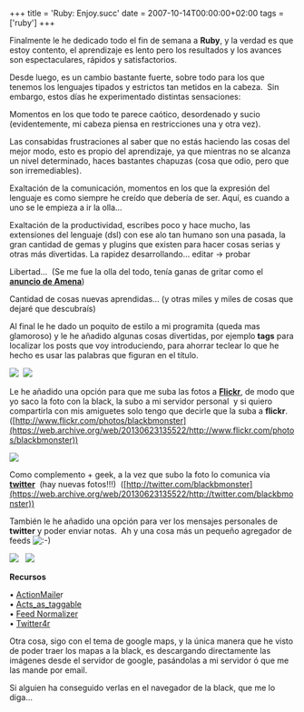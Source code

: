 +++
title = 'Ruby: Enjoy.succ'
date = 2007-10-14T00:00:00+02:00
tags = ['ruby']
+++

Finalmente le he dedicado todo el fin de semana a **Ruby**, y la verdad es que estoy contento, el aprendizaje es lento pero los resultados y los avances son espectaculares, rápidos y satisfactorios.  
  
Desde luego, es un cambio bastante fuerte, sobre todo para los que tenemos los lenguajes tipados y estrictos tan metidos en la cabeza.  Sin embargo, estos días he experimentado distintas sensaciones:

  

Momentos en los que todo te parece caótico, desordenado y sucio (evidentemente, mi cabeza piensa en restricciones una y otra vez).  
  
Las consabidas frustraciones al saber que no estás haciendo las cosas del mejor modo, esto es propio del aprendizaje, ya que mientras no se alcanza un nivel determinado, haces bastantes chapuzas (cosa que odio, pero que son irremediables).  
  
Exaltación de la comunicación, momentos en los que la expresión del lenguaje es como siempre he creído que debería de ser. Aquí, es cuando a uno se le empieza a ir la olla…  
  
Exaltación de la productividad, escribes poco y hace mucho, las extensiones del lenguaje (dsl) con ese alo tan humano son una pasada, la gran cantidad de gemas y plugins que existen para hacer cosas serias y otras más divertidas. La rapidez desarrollando… editar -> probar  
  
Libertad…  (Se me fue la olla del todo, tenía ganas de gritar como el [**anuncio de Amena**](https://web.archive.org/web/20130623135522/http://es.youtube.com/watch?v=HKEuLjof24Y))  
  
Cantidad de cosas nuevas aprendidas… (y otras miles y miles de cosas que dejaré que descubraís)  
  
Al final le he dado un poquito de estilo a mi programita (queda mas glamoroso) y le he añadido algunas cosas divertidas, por ejemplo **tags** para localizar los posts que voy introduciendo, para ahorrar teclear lo que he hecho es usar las palabras que figuran en el título.

  

![](/images/Sharepoint/csegXBrain_8.gif)  ![](/images/Sharepoint/csegXBrain_9.gif)

  

Le he añadido una opción para que me suba las fotos a **[Flickr](https://web.archive.org/web/20130623135522/http://oldblog.ideseg.com/2007/10www.flickr.com)**, de modo que yo saco la foto con la black, la subo a mi servidor personal  y si quiero compartirla con mis amiguetes solo tengo que decirle que la suba a **flickr**.  ([http://www.flickr.com/photos/blackbmonster](https://web.archive.org/web/20130623135522/http://www.flickr.com/photos/blackbmonster))  

  

![](/images/Sharepoint/csegXBrain_10.gif)

  

  
  
Como complemento + geek, a la vez que subo la foto lo comunica via [**twitter**](https://web.archive.org/web/20130623135522/http://twitter.com/)  (hay nuevas fotos!!!)  ([http://twitter.com/blackbmonster](https://web.archive.org/web/20130623135522/http://twitter.com/blackbmonster))

  

También le he añadido una opción para ver los mensajes personales de **twitter** y poder enviar notas.  Ah y una cosa más un pequeño agregador de feeds ![:-)](/images/Sharepoint/icon_smile.gif)

  

![](/images/Sharepoint/csegXBrain_12.gif)   ![](/images/Sharepoint/csegXBrain_11.gif)

  

**Recursos**  
  
• [ActionMaile](https://web.archive.org/web/20130623135522/http://wiki.rubyonrails.org/rails/pages/ActionMailer)r  
• [Acts\_as\_taggable  
](https://web.archive.org/web/20130623135522/http://wiki.rubyonrails.org/rails/pages/Acts+As+Taggable+Plugin)• [Feed Normalizer](https://web.archive.org/web/20130623135522/http://feed-normalizer.rubyforge.org/)  
• [Twitter4r](https://web.archive.org/web/20130623135522/http://twitter4r.rubyforge.org/)

  

Otra cosa, sigo con el tema de google maps, y la única manera que he visto de poder traer los mapas a la black, es descargando directamente las imágenes desde el servidor de google, pasándolas a mi servidor ó que me las mande por email.  
  
Si alguien ha conseguido verlas en el navegador de la black, que me lo diga…  